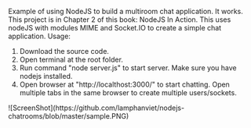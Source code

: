 Example of using NodeJS to build a multiroom chat application.
It works. This project is in Chapter 2 of this book: NodeJS In Action.
This uses nodeJS with modules MIME and Socket.IO to create a simple chat application.
Usage:
<ol>
    <li>Download the source code.</li>
    <li>Open terminal at the root folder.</li>
    <li>Run command "node server.js" to start server. Make sure you have nodejs installed.</li>
    <li>Open browser at "http://localthost:3000/" to start chatting. Open multiple tabs in the same browser to create multiple users/sockets.</li>
</ol>
![ScreenShot](https://github.com/lamphanviet/nodejs-chatrooms/blob/master/sample.PNG)
